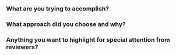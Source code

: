 ### What are you trying to accomplish?

<!-- Provide a description of the changes. Link to any related issues or projects. -->

### What approach did you choose and why?

<!-- Describe your thought process in making these changes. List any tradeoffs you made. Describe any alternative approaches you considered and why you discarded them. -->

### Anything you want to highlight for special attention from reviewers?

<!-- Performance/security implications, reasoning for lack of test coverage, etc -->
